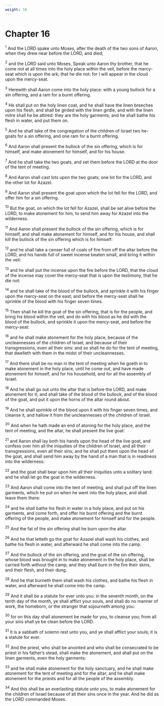```yaml
---
weight: 16
---
```


# Chapter 16

<sup>1</sup> And the LORD spake unto Moses, after the death of the two sons of Aaron, when they drew near before the LORD, and died; 

<sup>2</sup> and the LORD said unto Moses, Speak unto Aaron thy brother, that he come not at all times into the holy place within the veil, before the mercy-seat which is upon the ark; that he die not: for I will appear in the cloud upon the mercy-seat. 

<sup>3</sup> Herewith shall Aaron come into the holy place: with a young bullock for a sin offering, and a ram for a burnt offering. 

<sup>4</sup> He shall put on the holy linen coat, and he shall have the linen breeches upon his flesh, and shall be girded with the linen girdle, and with the linen mitre shall he be attired: they are the holy garments; and he shall bathe his flesh in water, and put them on. 

<sup>5</sup> And he shall take of the congregation of the children of Israel two he-goats for a sin offering, and one ram for a burnt offering. 

<sup>6</sup> And Aaron shall present the bullock of the sin offering, which is for himself, and make atonement for himself, and for his house. 

<sup>7</sup> And he shall take the two goats, and set them before the LORD at the door of the tent of meeting. 

<sup>8</sup> And Aaron shall cast lots upon the two goats; one lot for the LORD, and the other lot for Azazel. 

<sup>9</sup> And Aaron shall present the goat upon which the lot fell for the LORD, and offer him for a sin offering. 

<sup>10</sup> But the goat, on which the lot fell for Azazel, shall be set alive before the LORD, to make atonement for him, to send him away for Azazel into the wilderness. 

<sup>11</sup> And Aaron shall present the bullock of the sin offering, which is for himself, and shall make atonement for himself, and for his house, and shall kill the bullock of the sin offering which is for himself: 

<sup>12</sup> and he shall take a censer full of coals of fire from off the altar before the LORD, and his hands full of sweet incense beaten small, and bring it within the veil: 

<sup>13</sup> and he shall put the incense upon the fire before the LORD, that the cloud of the incense may cover the mercy-seat that is upon the testimony, that he die not: 

<sup>14</sup> and he shall take of the blood of the bullock, and sprinkle it with his finger upon the mercy-seat on the east; and before the mercy-seat shall he sprinkle of the blood with his finger seven times. 

<sup>15</sup> Then shall he kill the goat of the sin offering, that is for the people, and bring his blood within the veil, and do with his blood as he did with the blood of the bullock, and sprinkle it upon the mercy-seat, and before the mercy-seat: 

<sup>16</sup> and he shall make atonement for the holy place, because of the uncleannesses of the children of Israel, and because of their transgressions, even all their sins: and so shall he do for the tent of meeting, that dwelleth with them in the midst of their uncleannesses. 

<sup>17</sup> And there shall be no man in the tent of meeting when he goeth in to make atonement in the holy place, until he come out, and have made atonement for himself, and for his household, and for all the assembly of Israel. 

<sup>18</sup> And he shall go out unto the altar that is before the LORD, and make atonement for it; and shall take of the blood of the bullock, and of the blood of the goat, and put it upon the horns of the altar round about. 

<sup>19</sup> And he shall sprinkle of the blood upon it with his finger seven times, and cleanse it, and hallow it from the uncleannesses of the children of Israel. 

<sup>20</sup> And when he hath made an end of atoning for the holy place, and the tent of meeting, and the altar, he shall present the live goat: 

<sup>21</sup> and Aaron shall lay both his hands upon the head of the live goat, and confess over him all the iniquities of the children of Israel, and all their transgressions, even all their sins; and he shall put them upon the head of the goat, and shall send him away by the hand of a man that is in readiness into the wilderness: 

<sup>22</sup> and the goat shall bear upon him all their iniquities unto a solitary land: and he shall let go the goat in the wilderness. 

<sup>23</sup> And Aaron shall come into the tent of meeting, and shall put off the linen garments, which he put on when he went into the holy place, and shall leave them there: 

<sup>24</sup> and he shall bathe his flesh in water in a holy place, and put on his garments, and come forth, and offer his burnt offering and the burnt offering of the people, and make atonement for himself and for the people. 

<sup>25</sup> And the fat of the sin offering shall he burn upon the altar. 

<sup>26</sup> And he that letteth go the goat for Azazel shall wash his clothes, and bathe his flesh in water, and afterward he shall come into the camp. 

<sup>27</sup> And the bullock of the sin offering, and the goat of the sin offering, whose blood was brought in to make atonement in the holy place, shall be carried forth without the camp; and they shall burn in the fire their skins, and their flesh, and their dung. 

<sup>28</sup> And he that burneth them shall wash his clothes, and bathe his flesh in water, and afterward he shall come into the camp. 

<sup>29</sup> And it shall be a statute for ever unto you: in the seventh month, on the tenth day of the month, ye shall afflict your souls, and shall do no manner of work, the homeborn, or the stranger that sojourneth among you: 

<sup>30</sup> for on this day shall atonement be made for you, to cleanse you; from all your sins shall ye be clean before the LORD. 

<sup>31</sup> It is a sabbath of solemn rest unto you, and ye shall afflict your souls; it is a statute for ever. 

<sup>32</sup> And the priest, who shall be anointed and who shall be consecrated to be priest in his father’s stead, shall make the atonement, and shall put on the linen garments, even the holy garments: 

<sup>33</sup> and he shall make atonement for the holy sanctuary, and he shall make atonement for the tent of meeting and for the altar; and he shall make atonement for the priests and for all the people of the assembly. 

<sup>34</sup> And this shall be an everlasting statute unto you, to make atonement for the children of Israel because of all their sins once in the year. And he did as the LORD commanded Moses. 


